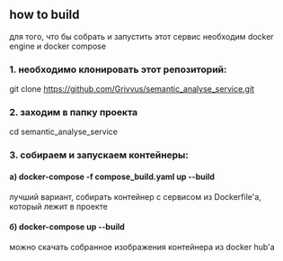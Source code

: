 ## how to build
для того, что бы собрать и запустить этот сервис необходим docker engine и docker compose

### 1. необходимо клонировать этот репозиторий:
git clone https://github.com/Grivvus/semantic_analyse_service.git

### 2. заходим в папку проекта
cd semantic_analyse_service

### 3. собираем и запускаем контейнеры:
#### a) docker-compose -f compose_build.yaml up --build
лучший вариант, собирать контейнер с сервисом из Dockerfile'а, который лежит в проекте
#### б) docker-compose up --build
можно скачать собранное изображения контейнера из docker hub'а
